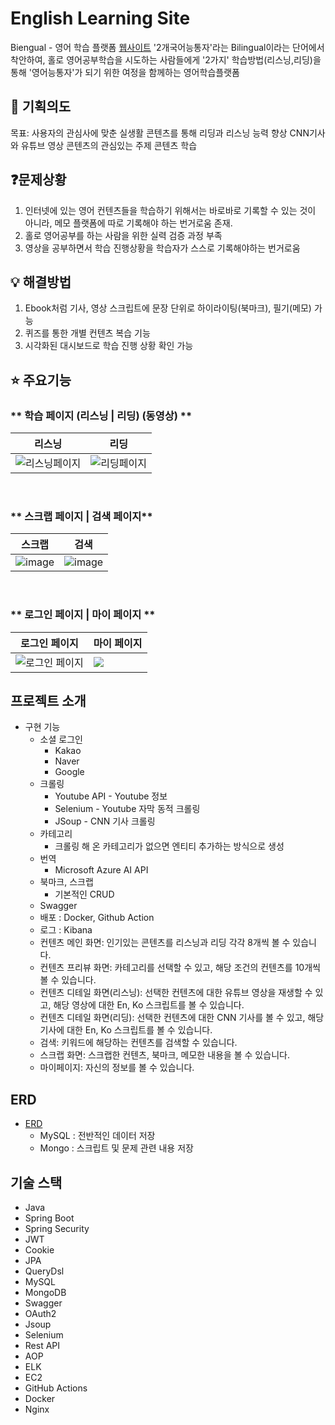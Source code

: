 # English Learning Site

Biengual - 영어 학습 플랫폼 [웹사이트](https://biengual.store)
'2개국어능통자'라는 Bilingual이라는 단어에서 착안하여, 홀로 영어공부학습을 시도하는 사람들에게 '2가지' 학습방법(리스닝,리딩)을 통해 '영어능통자'가 되기 위한 여정을 함께하는 영어학습플랫폼

## 🎯 기획의도

목표: 사용자의 관심사에 맞춘 실생활 콘텐츠를 통해 리딩과 리스닝 능력 향상
CNN기사와 유튜브 영상 콘텐츠의 관심있는 주제 콘텐츠 학습

## ❓문제상황

1. 인터넷에 있는 영어 컨텐츠들을 학습하기 위해서는 바로바로 기록할 수 있는 것이 아니라, 메모 플랫폼에 따로 기록해야 하는 번거로움 존재.
2. 홀로 영어공부를 하는 사람을 위한 실력 검증 과정 부족
3. 영상을 공부하면서 학습 진행상황을 학습자가 스스로 기록해야하는 번거로움

## 💡 해결방법

1. Ebook처럼 기사, 영상 스크립트에 문장 단위로 하이라이팅(북마크), 필기(메모) 가능
2. 퀴즈를 통한 개별 컨텐츠 복습 기능
3. 시각화된 대시보드로 학습 진행 상황 확인 가능

## ⭐ 주요기능

### ** 학습 페이지 (리스닝 | 리딩) (동영상) **

| 리스닝                                                                                                  | 리딩                                                                                                 |
| ------------------------------------------------------------------------------------------------------- | ---------------------------------------------------------------------------------------------------- |
| ![리스닝페이지](https://github.com/user-attachments/assets/daae7e8f-4971-4e25-808b-e4dc0abf0fbf) | ![리딩페이지](https://github.com/user-attachments/assets/ea6a3b24-2114-4903-9a5d-23def8a2c312) |

<br />

### ** 스크랩 페이지 | 검색 페이지**

| 스크랩                                                                                    | 검색                                                                                      |
| ----------------------------------------------------------------------------------------- | ----------------------------------------------------------------------------------------- |
| ![image](https://github.com/user-attachments/assets/9a5b62b7-771d-475c-bba6-1b820a0122ba) | ![image](https://github.com/user-attachments/assets/dd1cc328-fead-42d8-b1dd-bcf521a36b04) |

<br />

### ** 로그인 페이지 | 마이 페이지 **

| 로그인 페이지                                                                                     | 마이 페이지                                                                                 |
| ------------------------------------------------------------------------------------------------- | ------------------------------------------------------------------------------------------- |
| ![로그인 페이지](https://github.com/user-attachments/assets/4b34b340-8ede-45aa-83af-6e8442d41015) | <img src="https://github.com/user-attachments/assets/84e0e995-5eb9-4ab7-86ff-b05d6b52337f"> |
## 프로젝트 소개

- 구현 기능
    - 소셜 로그인
        - Kakao
        - Naver
        - Google
    - 크롤링
        - Youtube API - Youtube 정보
        - Selenium - Youtube 자막 동적 크롤링
        - JSoup - CNN 기사 크롤링
    - 카테고리
        - 크롤링 해 온 카테고리가 없으면 엔티티 추가하는 방식으로 생성
    - 번역
        - Microsoft Azure AI API
    - 북마크, 스크랩
        - 기본적인 CRUD
    - Swagger
    - 배포 : Docker, Github Action
    - 로그 : Kibana
    - 컨텐츠 메인 화면: 인기있는 콘텐츠를 리스닝과 리딩 각각 8개씩 볼 수 있습니다.
    - 컨텐츠 프리뷰 화면: 카테고리를 선택할 수 있고, 해당 조건의 컨텐츠를 10개씩 볼 수 있습니다.
    - 컨텐츠 디테일 화면(리스닝): 선택한 컨텐츠에 대한 유튜브 영상을 재생할 수 있고, 해당 영상에 대한 En, Ko 스크립트를 볼 수 있습니다.
    - 컨텐츠 디테일 화면(리딩): 선택한 컨텐츠에 대한 CNN 기사를 볼 수 있고, 해당 기사에 대한 En, Ko 스크립트를 볼 수 있습니다.
    - 검색: 키워드에 해당하는 컨텐츠를 검색할 수 있습니다.
    - 스크랩 화면: 스크랩한 컨텐츠, 북마크, 메모한 내용을 볼 수 있습니다.
    - 마이페이지: 자신의 정보를 볼 수 있습니다.

## ERD
- [ERD](https://dbdiagram.io/d/Mentoring-66debf32bc6a4b5bb5a1afe5)
    - MySQL : 전반적인 데이터 저장
    - Mongo : 스크립트 및 문제 관련 내용 저장

## 기술 스택
 - Java
 - Spring Boot
 - Spring Security
 - JWT
 - Cookie
 - JPA
 - QueryDsl
 - MySQL
 - MongoDB
 - Swagger
 - OAuth2
 - Jsoup
 - Selenium
 - Rest API
 - AOP
 - ELK
 - EC2
 - GitHub Actions
 - Docker
 - Nginx
